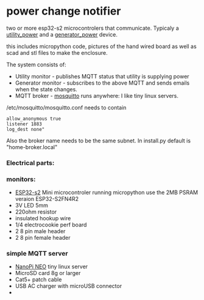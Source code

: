 # power change notifier

two or more esp32-s2 microcontrolers that communicate. Typicaly a [utility_power](src/utility_power) and a [generator_power](src/generator_power) device.

this includes micropython code, pictures of the hand wired board as well as scad and stl files to make the enclosure.

The system consists of:
 - Utility monitor - publishes MQTT status that utility is supplying power
 - Generator monitor - subscribes to the above MQTT and sends emails when the state changes.
 - MQTT broker - [mosquitto](https://mosquitto.org/) runs anywhere: I like tiny linux servers.

/etc/mosquitto/mosquitto.conf needs to contain
```
allow_anonymous true
listener 1883
log_dest none"
```
Also the broker name needs to be the same subnet. In install.py default is "home-broker.local"

###  Electrical parts:
### monitors:
 - [ESP32-s2](https://www.wemos.cc/en/latest/s2/s2_mini.html) Mini microcontroler running micropython use the 2MB PSRAM veraion ESP32-S2FN4R2
 - 3V LED 5mm
 - 220ohm resistor
 - insulated hookup wire
 - 1/4 electrocookie perf board
 - 2 8 pin male header
 - 2 8 pin female header
### simple MQTT server
 - [NanoPi NEO](https://wiki.friendlyelec.com/wiki/index.php/NanoPi_NEO) tiny linux server
 - MicroSD card 8g or larger
 - Cat5+ patch cable
 - USB AC charger with microUSB connector  
 - 

